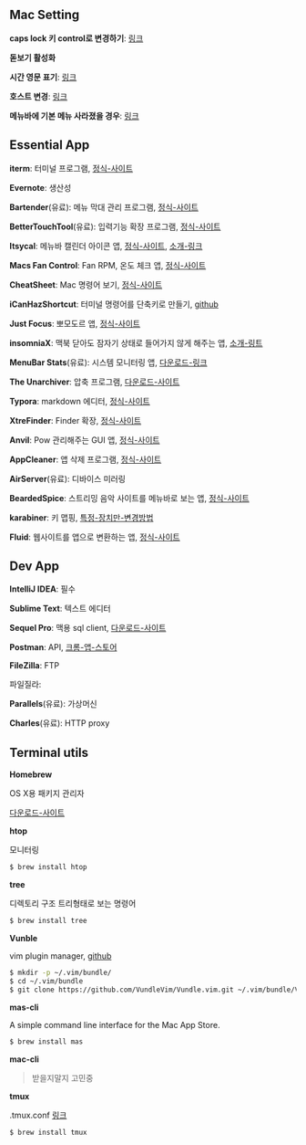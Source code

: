 ## Mac Setting

**caps lock 키 control로 변경하기**: [링크](http://macnews.tistory.com/2240)

**돋보기 활성화**

**시간 영문 표기**: [링크](http://macnews.tistory.com/988)

**호스트 변경**: [링크](http://exifeedi.tistory.com/240)

**메뉴바에 기본 메뉴 사라졌을 경우**: [링크](http://iprize.tistory.com/574)



## Essential App

**iterm**: 터미널 프로그램, [정식-사이트](https://www.iterm2.com/index.html)

**Evernote**: 생산성

**Bartender**(유료): 메뉴 막대 관리 프로그램, [정식-사이트](http://www.macbartender.com/)

**BetterTouchTool**(유료): 입력기능 확장 프로그램, [정식-사이트](http://www.boastr.net/)

**Itsycal**: 메뉴바 캘린더 아이콘 앱, [정식-사이트](https://www.mowglii.com/itsycal/), [소개-링크](http://macnews.tistory.com/3023)

**Macs Fan Control**: Fan RPM, 온도 체크 앱, [정식-사이트](http://www.crystalidea.com/products?source=fancontrol_mac)

**CheatSheet**: Mac 명령어 보기, [정식-사이트](https://www.mediaatelier.com/CheatSheet/)

**iCanHazShortcut**: 터미널 명령어를 단축키로 만들기, [github](https://github.com/deseven/icanhazshortcut)

**Just Focus**: 뽀모도르 앱, [정식-사이트](http://climstudio.com/justfocus/)

**insomniaX**: 맥북 닫아도 잠자기 상태로 들어가지 않게 해주는 앱, [소개-링트](http://macnews.tistory.com/131)

**MenuBar Stats**(유료): 시스템 모니터링 앱, [다운로드-링크](https://itunes.apple.com/kr/app/id714196447?mt=12)

**The Unarchiver**: 압축 프로그램, [다운로드-사이트](http://unarchiver.c3.cx/unarchiver)

**Typora**: markdown 에디터, [정식-사이트](http://www.typora.io/)

**XtreFinder**: Finder 확장, [정식-사이트](http://www.trankynam.com/xtrafinder/)

**Anvil**: Pow 관리해주는 GUI 앱, [정식-사이트](http://anvilformac.com/index.html)

**AppCleaner**: 앱 삭제 프로그램, [정식-사이트](http://freemacsoft.net/appcleaner/)

**AirServer**(유료): 디바이스 미러링

**BeardedSpice**: 스트리밍 음악 사이트를 메뉴바로 보는 앱, [정식-사이트](http://doctypeht.ml/44)

**karabiner**: 키 맵핑, [특정-장치만-변경방법](http://algobomyun.tistory.com/348)

**Fluid**: 웹사이트를 앱으로 변환하는 앱, [정식-사이트](http://fluidapp.com/)




## Dev App

**IntelliJ IDEA**: 필수

**Sublime Text**: 텍스트 에디터

**Sequel Pro**: 맥용 sql client,  [다운로드-사이트](http://www.sequelpro.com/)

**Postman**: API, [크롬-앱-스토어](https://chrome.google.com/webstore/detail/postman/fhbjgbiflinjbdggehcddcbncdddomop)

**FileZilla**: FTP

파일질라:

**Parallels**(유료): 가상머신

**Charles**(유료): HTTP proxy



## Terminal utils

**Homebrew**

OS X용 패키지 관리자

[다운로드-사이트](http://brew.sh/index_ko.html)

**htop**

모니터링

```bash
$ brew install htop
```

**tree**

디렉토리 구조 트리형태로 보는 명령어

```bash
$ brew install tree
```

**Vunble**

vim plugin manager, [github](https://github.com/VundleVim/Vundle.vim)

```bash
$ mkdir -p ~/.vim/bundle/
$ cd ~/.vim/bundle
$ git clone https://github.com/VundleVim/Vundle.vim.git ~/.vim/bundle/Vundle.vim
```

**mas-cli**

A simple command line interface for the Mac App Store.

```sh
$ brew install mas
```

**mac-cli**

> 받을지말지 고민중

**tmux**

.tmux.conf [링크](https://github.com/gpakosz/.tmux)

```sh
$ brew install tmux
```
